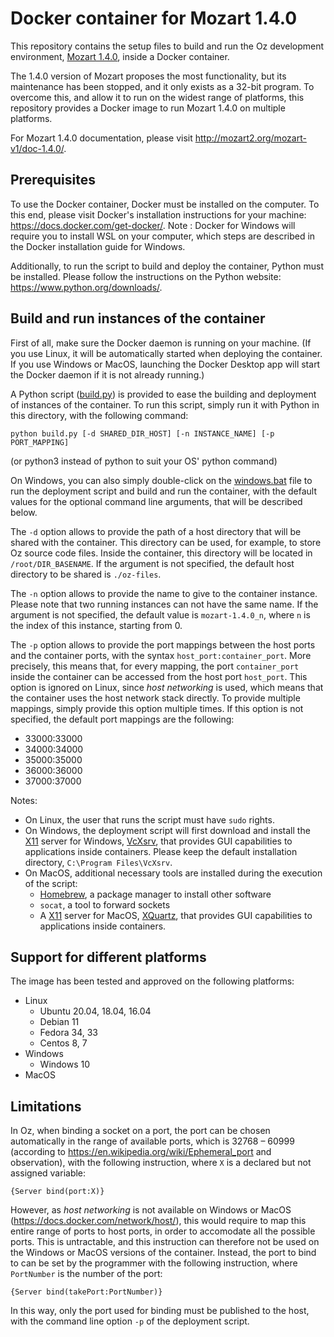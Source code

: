 # Docker container for Mozart 1.4.0

This repository contains the setup files to build and run
the Oz development environment, [Mozart 1.4.0](http://mozart2.org/mozart-v1/),
inside a Docker container.

The 1.4.0 version of Mozart proposes the most functionality,
but its maintenance has been stopped,
and it only exists as a 32-bit program.
To overcome this, and allow it to run on the widest range of platforms,
this repository provides a Docker image to run Mozart 1.4.0 on multiple platforms.

For Mozart 1.4.0 documentation, please visit
http://mozart2.org/mozart-v1/doc-1.4.0/.

## Prerequisites

To use the Docker container, Docker must be installed on the computer.
To this end, please visit Docker's installation instructions for your machine:
https://docs.docker.com/get-docker/. Note : Docker for Windows will require you to install WSL on your computer, which steps are described in the Docker installation guide for Windows. 

Additionally, to run the script to build and deploy the container,
Python must be installed.
Please follow the instructions on the Python website:
https://www.python.org/downloads/.

## Build and run instances of the container

First of all, make sure the Docker daemon is running on your machine.
(If you use Linux, it will be automatically started when deploying the container. If you use Windows or MacOS, launching the Docker Desktop app will start the Docker daemon if it is not already running.)

A Python script ([build.py](./build.py)) is provided to ease the building and deployment of instances of the container.
To run this script, simply run it with Python in this directory, with the following command:
```shell
python build.py [-d SHARED_DIR_HOST] [-n INSTANCE_NAME] [-p PORT_MAPPING]
```
(or python3 instead of python to suit your OS' python command)

On Windows, you can also simply double-click on the [windows.bat](./windows.bat)
file to run the deployment script and build and run the container,
with the default values for the optional command line arguments,
that will be described below.

The `-d` option allows to provide the path of a host directory
that will be shared with the container.
This directory can be used, for example, to store Oz source code files.
Inside the container, this directory will be located in `/root/DIR_BASENAME`.
If the argument is not specified, the default host directory to be shared is
`./oz-files`.

The `-n` option allows to provide the name to give to the container instance.
Please note that two running instances can not have the same name.
If the argument is not specified, the default value is `mozart-1.4.0_n`,
where `n` is the index of this instance, starting from 0.

The `-p` option allows to provide the port mappings between the host ports
and the container ports, with the syntax `host_port:container_port`.
More precisely, this means that, for every mapping,
the port `container_port` inside the container can be accessed from
the host port `host_port`.
This option is ignored on Linux, since *host networking* is used,
which means that the container uses the host network stack directly.
To provide multiple mappings, simply provide this option multiple times.
If this option is not specified, the default port mappings are
the following:
- 33000:33000
- 34000:34000
- 35000:35000
- 36000:36000
- 37000:37000

Notes:
- On Linux, the user that runs the script must have `sudo` rights.
- On Windows, the deployment script will first download and install the
[X11](https://en.wikipedia.org/wiki/X_Window_System) server for Windows,
[VcXsrv](https://sourceforge.net/projects/vcxsrv/),
that provides GUI capabilities to applications inside containers.
Please keep the default installation directory,
`C:\Program Files\VcXsrv`.
- On MacOS, additional necessary tools are installed during the execution of the script:
    - [Homebrew](https://brew.sh/index_fr), a package manager to install other software
    - `socat`, a tool to forward sockets
    - A [X11](https://en.wikipedia.org/wiki/X_Window_System) server for MacOS,
    [XQuartz](https://www.xquartz.org/),
    that provides GUI capabilities to applications inside containers.

## Support for different platforms

The image has been tested and approved on the following platforms:
- Linux
    - Ubuntu 20.04, 18.04, 16.04
    - Debian 11
    - Fedora 34, 33
    - Centos 8, 7
- Windows
    - Windows 10
- MacOS


## Limitations

In Oz, when binding a socket on a port, the port can be chosen automatically in the range of available ports,
which is 32768 – 60999 (according to https://en.wikipedia.org/wiki/Ephemeral_port
and observation), with the following instruction, where `X` is a declared but not assigned variable:
```oz
{Server bind(port:X)}
```

However, as *host networking* is not available on Windows or MacOS
(https://docs.docker.com/network/host/), this would require to map this entire
range of ports to host ports, in order to accomodate all the possible ports.
This is untractable, and this instruction can therefore not be used on the
Windows or MacOS versions of the container.
Instead, the port to bind to can be set by the programmer with the following
instruction, where `PortNumber` is the number of the port:
```oz
{Server bind(takePort:PortNumber)}
```

In this way, only the port used for binding must be published to the host,
with the command line option `-p` of the deployment script.